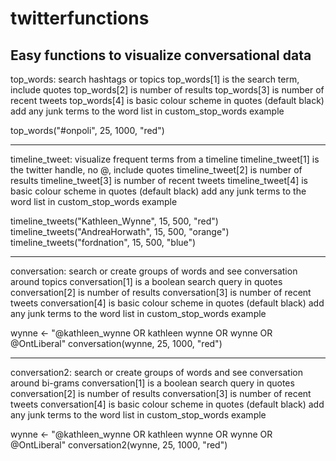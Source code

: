 # twitterfunctions
Easy functions to visualize conversational data
-----------------------------------------------------------------------------------------

top_words: search hashtags or topics
top_words[1] is the search term, include quotes
top_words[2] is number of results
top_words[3] is number of recent tweets
top_words[4] is basic colour scheme in quotes (default black)
add any junk terms to the word list in custom_stop_words
  example

top_words("#onpoli", 25, 1000, "red")

-----------------------------------------------------------------------------------------

timeline_tweet: visualize frequent terms from a timeline
timeline_tweet[1] is the twitter handle, no @, include quotes
timeline_tweet[2] is number of results
timeline_tweet[3] is number of recent tweets
timeline_tweet[4] is basic colour scheme in quotes (default black)
add any junk terms to the word list in custom_stop_words
  example

timeline_tweets("Kathleen_Wynne", 15, 500, "red")
timeline_tweets("AndreaHorwath", 15, 500, "orange")
timeline_tweets("fordnation", 15, 500, "blue")

-----------------------------------------------------------------------------------------

conversation: search or create groups of words and see conversation around topics
conversation[1] is a boolean search query in quotes
conversation[2] is number of results
conversation[3] is number of recent tweets
conversation[4] is basic colour scheme in quotes (default black)
add any junk terms to the word list in custom_stop_words
  example

wynne <- "@kathleen_wynne OR kathleen wynne OR wynne OR @OntLiberal"
conversation(wynne, 25, 1000, "red")

-----------------------------------------------------------------------------------------

conversation2: search or create groups of words and see conversation around bi-grams
conversation[1] is a boolean search query in quotes
conversation[2] is number of results
conversation[3] is number of recent tweets
conversation[4] is basic colour scheme in quotes (default black)
add any junk terms to the word list in custom_stop_words
  example

wynne <- "@kathleen_wynne OR kathleen wynne OR wynne OR @OntLiberal"
conversation2(wynne, 25, 1000, "red")
